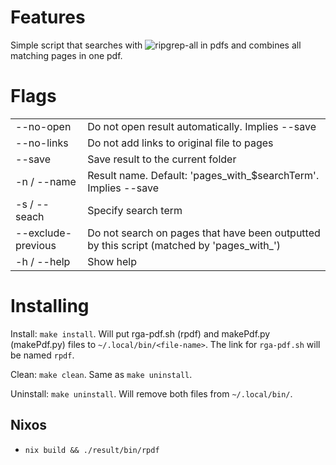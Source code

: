 # Features

Simple script that searches with ![ripgrep-all](https://github.com/phiresky/ripgrep-all) in pdfs and combines all matching pages in one pdf.


# Flags

|                    |                                                                                           |
|--------------------|-------------------------------------------------------------------------------------------|
| --no-open          | Do not open result automatically. Implies --save                                          |
| --no-links         | Do not add links to original file to pages                                                |
| --save             | Save result to the current folder                                                         |
| -n / --name        | Result name. Default: 'pages_with_\$searchTerm'. Implies --save                           |
| -s / --seach       | Specify search term                                                                       |
| --exclude-previous | Do not search on pages that have been outputted by this script (matched by 'pages_with_') |
| -h / --help        | Show help                                                                                 |

# Installing

Install: `make install`. Will put rga-pdf.sh (rpdf) and makePdf.py (makePdf.py) files to `~/.local/bin/<file-name>`. The link for `rga-pdf.sh` will be named `rpdf`.

Clean: `make clean`. Same as `make uninstall`.

Uninstall: `make uninstall`. Will remove both files from `~/.local/bin/`.

## Nixos

- `nix build && ./result/bin/rpdf`
